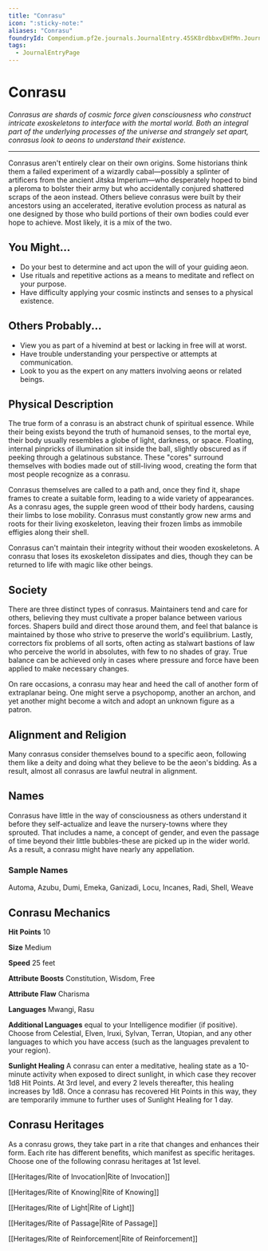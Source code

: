 ```yaml
---
title: "Conrasu"
icon: ":sticky-note:"
aliases: "Conrasu"
foundryId: Compendium.pf2e.journals.JournalEntry.45SK8rdbbxvEHfMn.JournalEntryPage.ufWdokSN5W3Einus
tags:
  - JournalEntryPage
---
```


# Conrasu
_Conrasus are shards of cosmic force given consciousness who construct intricate exoskeletons to interface with the mortal world. Both an integral part of the underlying processes of the universe and strangely set apart, conrasus look to aeons to understand their existence._

* * *

Conrasus aren't entirely clear on their own origins. Some historians think them a failed experiment of a wizardly cabal—possibly a splinter of artificers from the ancient Jitska Imperium—who desperately hoped to bind a pleroma to bolster their army but who accidentally conjured shattered scraps of the aeon instead. Others believe conrasus were built by their ancestors using an accelerated, iterative evolution process as natural as one designed by those who build portions of their own bodies could ever hope to achieve. Most likely, it is a mix of the two.

## You Might...

*   Do your best to determine and act upon the will of your guiding aeon.
*   Use rituals and repetitive actions as a means to meditate and reflect on your purpose.
*   Have difficulty applying your cosmic instincts and senses to a physical existence.

## Others Probably...

*   View you as part of a hivemind at best or lacking in free will at worst.
*   Have trouble understanding your perspective or attempts at communication.
*   Look to you as the expert on any matters involving aeons or related beings.

## Physical Description

The true form of a conrasu is an abstract chunk of spiritual essence. While their being exists beyond the truth of humanoid senses, to the mortal eye, their body usually resembles a globe of light, darkness, or space. Floating, internal pinpricks of illumination sit inside the ball, slightly obscured as if peeking through a gelatinous substance. These "cores" surround themselves with bodies made out of still-living wood, creating the form that most people recognize as a conrasu.

Conrasus themselves are called to a path and, once they find it, shape frames to create a suitable form, leading to a wide variety of appearances. As a conrasu ages, the supple green wood of ttheir body hardens, causing their limbs to lose mobility. Conrasus must constantly grow new arms and roots for their living exoskeleton, leaving their frozen limbs as immobile effigies along their shell.

Conrasus can't maintain their integrity without their wooden exoskeletons. A conrasu that loses its exoskeleton dissipates and dies, though they can be returned to life with magic like other beings.

## Society

There are three distinct types of conrasus. Maintainers tend and care for others, believing they must cultivate a proper balance between various forces. Shapers build and direct those around them, and feel that balance is maintained by those who strive to preserve the world's equilibrium. Lastly, correctors fix problems of all sorts, often acting as stalwart bastions of law who perceive the world in absolutes, with few to no shades of gray. True balance can be achieved only in cases where pressure and force have been applied to make necessary changes.

On rare occasions, a conrasu may hear and heed the call of another form of extraplanar being. One might serve a psychopomp, another an archon, and yet another might become a witch and adopt an unknown figure as a patron.

## Alignment and Religion

Many conrasus consider themselves bound to a specific aeon, following them like a deity and doing what they believe to be the aeon's bidding. As a result, almost all conrasus are lawful neutral in alignment.

## Names

Conrasus have little in the way of consciousness as others understand it before they self-actualize and leave the nursery-towns where they sprouted. That includes a name, a concept of gender, and even the passage of time beyond their little bubbles-these are picked up in the wider world. As a result, a conrasu might have nearly any appellation.

### Sample Names

Automa, Azubu, Dumi, Emeka, Ganizadi, Locu, Incanes, Radi, Shell, Weave

## Conrasu Mechanics

**Hit Points** 10

**Size** Medium

**Speed** 25 feet

**Attribute Boosts** Constitution, Wisdom, Free

**Attribute Flaw** Charisma

**Languages** Mwangi, Rasu

**Additional Languages** equal to your Intelligence modifier (if positive). Choose from Celestial, Elven, Iruxi, Sylvan, Terran, Utopian, and any other languages to which you have access (such as the languages prevalent to your region).

**Sunlight Healing** A conrasu can enter a meditative, healing state as a 10-minute activity when exposed to direct sunlight, in which case they recover 1d8 Hit Points. At 3rd level, and every 2 levels thereafter, this healing increases by 1d8. Once a conrasu has recovered Hit Points in this way, they are temporarily immune to further uses of Sunlight Healing for 1 day.

## Conrasu Heritages

As a conrasu grows, they take part in a rite that changes and enhances their form. Each rite has different benefits, which manifest as specific heritages. Choose one of the following conrasu heritages at 1st level.

[[Heritages/Rite of Invocation|Rite of Invocation]]

[[Heritages/Rite of Knowing|Rite of Knowing]]

[[Heritages/Rite of Light|Rite of Light]]

[[Heritages/Rite of Passage|Rite of Passage]]

[[Heritages/Rite of Reinforcement|Rite of Reinforcement]]